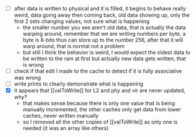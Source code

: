 
- [ ] after data is written to physical and it is filled, it begins to behave really weird, data going away then coming back, old data showing up, only the first 2 sets changing values, not sure what is happening
	- the smaller number you see aren't old data, that is actually the data warping around, remember that we are writing numbers per byte, a byte is 8-bits thus can store up to the number 256, after that it will warp around, that is normal not a problem
	- but still I think the behavior is weird, I would expect the oldest data to be written to the ram at first but actually new data gets written, that is wrong
- [ ] check if that edit I made to the cache to detect if it is fully associative was wrong
- [ ] write prints to clearly demonstrate what is happening
- [x] it appears that [[valToWrite]] for L2 and phy and vir are never updated, why?
	- that makes sense because there is only one value that is being manually incremented, the other caches only get data from lower caches, never written manually
	- so I removed all the other copies of [[valToWrite]] as only one is needed (it was an array like others)